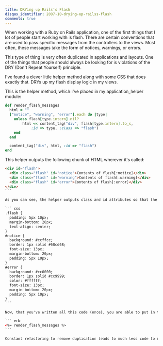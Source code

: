 ```yaml
---
title: DRYing up Rails's Flash
disqus_identifier: 2007-10-drying-up-railss-flash
comments: true
---
```


When working with a Ruby on Rails application, one of the first things that I lot of people start working with is flash. There are certain conventions that are used to pass specific messages from the controllers to the views. Most often, these messages take the form of notices, warnings, or errors.

This type of thing is very often duplicated in applications and layouts. One of the things that people should always be looking for is violations of the DRY (Don't Repeat Yourself) principle.

I've found a clever little helper method along with some CSS that does exactly that. DRYs up my flash display logic in my views.

This is the helper method, which I've placed in my application_helper module:

``` ruby
def render_flash_messages
  html = ""
  ["notice", "warning", "error"].each do |type|
    unless flash[type.intern].nil?
	    html << content_tag("div", flash[type.intern].to_s,
		    :id => type, :class => "flash")
    end
  end

  content_tag("div", html, :id => "flash")
end
```

This helper outputs the following chunk of HTML wherever it's called:

```` html
<div id="flash">
  <div class="flash" id="notice">Contents of flash[:notice]</div>
  <div class="flash" id="warning">Contents of flash[:warning]</div>
  <div class="flash" id="error">Contents of flash[:error]</div>
</div>
```

As you can see, the helper outputs class and id attributes so that the messages can be easily styled with CSS.

``` css
.flash {
  padding: 5px 10px;
  margin-bottom: 20px;
  text-align: center;
}
#notice {
  background: #ccffcc;
  border: 1px solid #68cd68;
  font-size: 13px;
  margin-bottom: 20px;
  padding: 5px 10px;
}
#error {
  background: #cc0000;
  border: 1px solid #cc9999;
  color: #ffffff;
  font-size: 13px;
  margin-bottom: 20px;
  padding: 5px 10px;
}
```

Now, that you've written all this code (once), you are able to put in this line of code in your views at any point that you would like to have your flash messages displayed.

``` erb
<%= render_flash_messages %>
```

Constant refactoring to remove duplication leads to much less code to maintain and many fewer bugs in your code. You should always look for this duplication and find ways to eliminate it.
